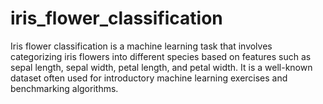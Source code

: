 # iris_flower_classification
Iris flower classification is a machine learning task that involves categorizing iris flowers into different species based on features such as sepal length, sepal width, petal length, and petal width. It is a well-known dataset often used for introductory machine learning exercises and benchmarking algorithms.
